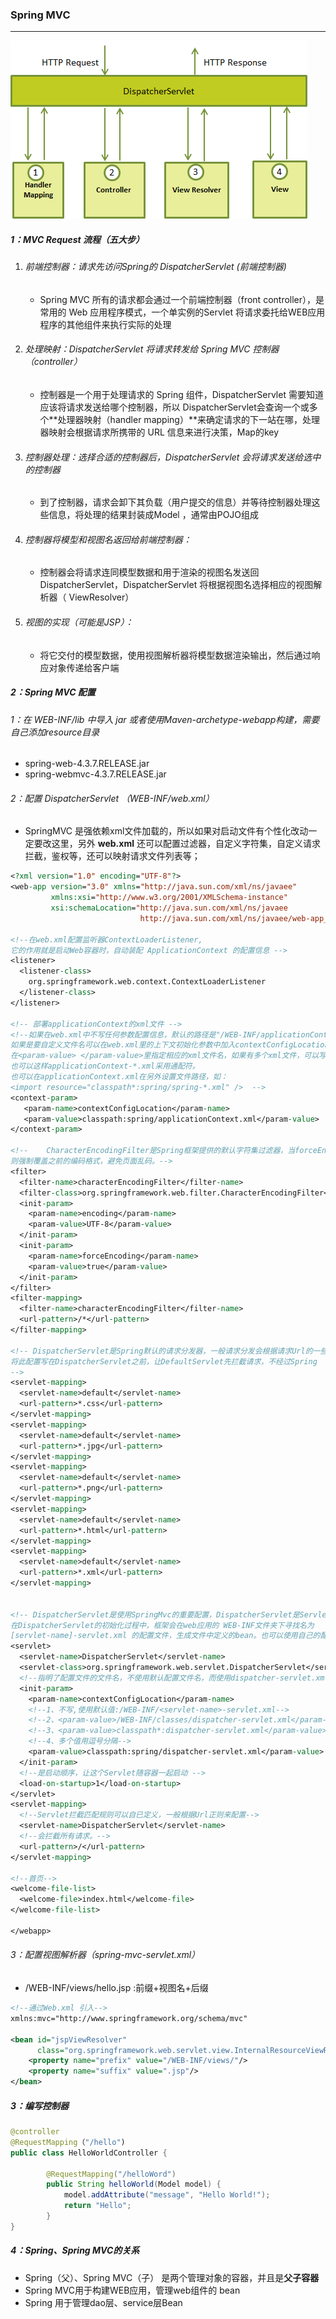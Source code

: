 ### Spring MVC

------

![](https://github.com/likang315/Middleware/blob/master/SpringMVC/SpringMVC/Spring%20MVC.png?raw=true)

##### 1：MVC Request 流程（五大步）

1. ######  前端控制器：请求先访问Spring的 DispatcherServlet (前端控制器)

   - Spring MVC 所有的请求都会通过一个前端控制器（front controller），是常用的 Web 应用程序模式，一个单实例的Servlet 将请求委托给WEB应用程序的其他组件来执行实际的处理

2. ######  处理映射：DispatcherServlet 将请求转发给 Spring MVC 控制器（controller）

   - 控制器是一个用于处理请求的 Spring 组件，DispatcherServlet 需要知道应该将请求发送给哪个控制器，所以 DispatcherServlet会查询一个或多个**处理器映射（handler mapping）**来确定请求的下一站在哪，处理器映射会根据请求所携带的 URL 信息来进行决策，Map的key

3. ######  控制器处理：选择合适的控制器后，DispatcherServlet 会将请求发送给选中的控制器 

   - 到了控制器，请求会卸下其负载（用户提交的信息）并等待控制器处理这些信息，将处理的结果封装成Model ，通常由POJO组成

4. ######  控制器将模型和视图名返回给前端控制器：

   - 控制器会将请求连同模型数据和用于渲染的视图名发送回 DispatcherServlet，DispatcherServlet 将根据视图名选择相应的视图解析器（ ViewResolver）

5. ######  视图的实现（可能是JSP）：

   - 将它交付的模型数据，使用视图解析器将模型数据渲染输出，然后通过响应对象传递给客户端

##### 2：Spring MVC 配置

###### 1：在 WEB-INF/lib 中导入 jar 或者使用Maven-archetype-webapp构建，需要自己添加resource目录

- spring-web-4.3.7.RELEASE.jar
- spring-webmvc-4.3.7.RELEASE.jar

###### 2：配置 DispatcherServlet （WEB-INF/web.xml）

- SpringMVC 是强依赖xml文件加载的，所以如果对启动文件有个性化改动一定要改这里，另外 **web.xml** 还可以配置过滤器，自定义字符集，自定义请求拦截，鉴权等，还可以映射请求文件列表等；

```jsp
<?xml version="1.0" encoding="UTF-8"?>
<web-app version="3.0" xmlns="http://java.sun.com/xml/ns/javaee"
         xmlns:xsi="http://www.w3.org/2001/XMLSchema-instance"
         xsi:schemaLocation="http://java.sun.com/xml/ns/javaee
                             http://java.sun.com/xml/ns/javaee/web-app_3_0.xsd">

<!--在web.xml配置监听器ContextLoaderListener,
它的作用就是启动Web容器时，自动装配 ApplicationContext 的配置信息 -->
<listener>
  <listener-class>
    org.springframework.web.context.ContextLoaderListener
  </listener-class>
</listener>

<!-- 部署applicationContext的xml文件 -->
<!--如果在web.xml中不写任何参数配置信息，默认的路径是"/WEB-INF/applicationContext.xml，在WEB-INF目录下创建的xml文件的名称必须是applicationContext.xml。
如果是要自定义文件名可以在web.xml里的上下文初始化参数中加入contextConfigLocation这个参数：
在<param-value> </param-value>里指定相应的xml文件名，如果有多个xml文件，可以写在一起并以“,”号分隔。
也可以这样applicationContext-*.xml采用通配符。
也可以在applicationContext.xml在另外设置文件路径，如：
<import resource="classpath*:spring/spring-*.xml" />  -->
<context-param>
   <param-name>contextConfigLocation</param-name>
   <param-value>classpath:spring/applicationContext.xml</param-value>
</context-param>

<!--	CharacterEncodingFilter是Spring框架提供的默认字符集过滤器，当forceEncoding为True时候，
则强制覆盖之前的编码格式，避免页面乱码。-->
<filter>
  <filter-name>characterEncodingFilter</filter-name>
  <filter-class>org.springframework.web.filter.CharacterEncodingFilter</filter-class>
  <init-param>
    <param-name>encoding</param-name>
    <param-value>UTF-8</param-value>
  </init-param>
  <init-param>
    <param-name>forceEncoding</param-name>
    <param-value>true</param-value>
  </init-param>
</filter>
<filter-mapping>
  <filter-name>characterEncodingFilter</filter-name>
  <url-pattern>/*</url-pattern>
</filter-mapping>

<!-- DispatcherServlet是Spring默认的请求分发器，一般请求分发会根据请求Url的一些设置来进行不同资源请求的分发，分发到各个不同的处理器中，如静态资源分发和数据接口分发，但是静态资源分发完全可以由Tomcat代劳而不经过Spring，所以在Web.xml你经常会见到如下配置，激活Tomcat的defaultServlet处理静态文件：
将此配置写在DispatcherServlet之前，让DefaultServlet先拦截请求，不经过Spring
-->
<servlet-mapping>
  <servlet-name>default</servlet-name>
  <url-pattern>*.css</url-pattern>
</servlet-mapping>
<servlet-mapping>
  <servlet-name>default</servlet-name>
  <url-pattern>*.jpg</url-pattern>
</servlet-mapping>
<servlet-mapping>
  <servlet-name>default</servlet-name>
  <url-pattern>*.png</url-pattern>
</servlet-mapping>
<servlet-mapping>
  <servlet-name>default</servlet-name>
  <url-pattern>*.html</url-pattern>
</servlet-mapping>
<servlet-mapping>
  <servlet-name>default</servlet-name>
  <url-pattern>*.xml</url-pattern>
</servlet-mapping>
 
  
<!-- DispatcherServlet是使用SpringMvc的重要配置，DispatcherServlet是Servlet转发器，可以配置多个DispatcherServlet来实现转发，在其配置中需要配置匹配规则，然后将拦截到的请求分发到请求目标，这里指的请求目标，实际就是Controller。
在DispatcherServlet的初始化过程中，框架会在web应用的 WEB-INF文件夹下寻找名为
[servlet-name]-servlet.xml 的配置文件，生成文件中定义的bean。也可以使用自己的配置文件名称  -->
<servlet>
  <servlet-name>DispatcherServlet</servlet-name>
  <servlet-class>org.springframework.web.servlet.DispatcherServlet</servlet-class>
  <!--指明了配置文件的文件名，不使用默认配置文件名，而使用dispatcher-servlet.xml配置文件。-->
  <init-param>
    <param-name>contextConfigLocation</param-name>
    <!--1、不写,使用默认值:/WEB-INF/<servlet-name>-servlet.xml-->
    <!--2、<param-value>/WEB-INF/classes/dispatcher-servlet.xml</param-value>-->
    <!--3、<param-value>classpath*:dispatcher-servlet.xml</param-value>-->
    <!--4、多个值用逗号分隔-->
    <param-value>classpath:spring/dispatcher-servlet.xml</param-value>
  </init-param>
  <!--是启动顺序，让这个Servlet随容器一起启动 -->
  <load-on-startup>1</load-on-startup>
</servlet>
<servlet-mapping>
  <!--Servlet拦截匹配规则可以自已定义，一般根据Url正则来配置-->
  <servlet-name>DispatcherServlet</servlet-name>
  <!--会拦截所有请求。-->
  <url-pattern>/</url-pattern>
</servlet-mapping>

<!--首页-->
<welcome-file-list>
  <welcome-file>index.html</welcome-file>
</welcome-file-list>
  
</webapp>
```

###### 3：配置视图解析器（spring-mvc-servlet.xml）

- /WEB-INF/views/hello.jsp :前缀+视图名+后缀

```XML
<!--通过Web.xml 引入-->
xmlns:mvc="http://www.springframework.org/schema/mvc"

<bean id="jspViewResolver"
      class="org.springframework.web.servlet.view.InternalResourceViewResolver">
 	<property name="prefix" value="/WEB-INF/views/"/>
	<property name="suffix" value=".jsp"/>
</bean>
```

##### 3：编写控制器

```java
@controller
@RequestMapping（"/hello")
public class HelloWorldController { 

		@RequestMapping("/helloWord")
		public String helloWorld(Model model) {
			model.addAttribute("message", "Hello World!");
			return "Hello";
		}
}
```

##### 4：Spring、Spring MVC的关系

- Spring（父）、Spring MVC（子） 是两个管理对象的容器，并且是**父子容器**
- Spring MVC用于构建WEB应用，管理web组件的 bean
- Spring 用于管理dao层、service层Bean

